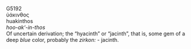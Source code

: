 <body>
  <p>G5192<br>  ὑάκινθος  <br> huakinthos  <br><i>hoo-ak‘-in-thos </i><br>Of uncertain derivation; the “hyacinth” or “jacinth”, that is, some gem of a deep <i>blue</i> color, probably the <i>zirkon:</i> - jacinth.<br></p>
 </body>